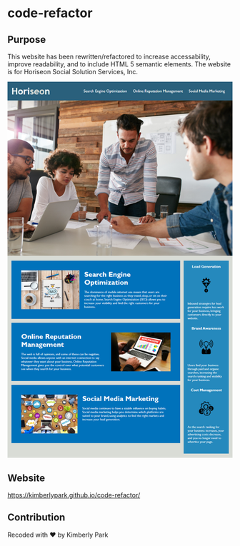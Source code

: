 # code-refactor

## Purpose
This website has been rewritten/refactored to increase accessability, improve readability, and to include HTML 5 semantic elements. The website is for Horiseon Social Solution Services, Inc.

![code refractor mock up](https://github.com/Thenlie/code-refractor/blob/main/assets/images/mock-up.png?raw=true)

## Website
https://kimberlypark.github.io/code-refactor/

## Contribution
Recoded with ❤️ by Kimberly Park
